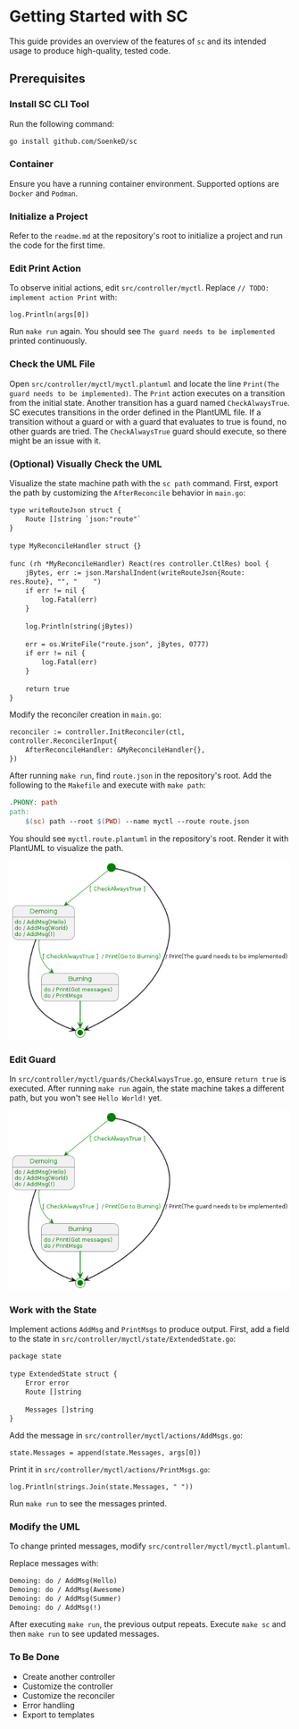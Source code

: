 # Getting Started with SC

This guide provides an overview of the features of `sc` and its intended usage to produce high-quality, tested code.

## Prerequisites

### Install SC CLI Tool

Run the following command:

```bash
go install github.com/SoenkeD/sc
```

### Container

Ensure you have a running container environment. Supported options are `Docker` and `Podman`.

### Initialize a Project

Refer to the `readme.md` at the repository's root to initialize a project and run the code for the first time.

### Edit Print Action

To observe initial actions, edit `src/controller/myctl`. 
Replace `// TODO: implement action Print` with:

```golang
log.Println(args[0])
```

Run `make run` again. You should see `The guard needs to be implemented` printed continuously.

### Check the UML File

Open `src/controller/myctl/myctl.plantuml` and locate the line `Print(The guard needs to be implemented)`. The `Print` action executes on a transition from the initial state. Another transition has a guard named `CheckAlwaysTrue`. SC executes transitions in the order defined in the PlantUML file. If a transition without a guard or with a guard that evaluates to true is found, no other guards are tried. The `CheckAlwaysTrue` guard should execute, so there might be an issue with it.

### (Optional) Visually Check the UML

Visualize the state machine path with the `sc path` command. 
First, export the path by customizing the `AfterReconcile` 
behavior in `main.go`:

```golang
type writeRouteJson struct {
	Route []string `json:"route"`
}

type MyReconcileHandler struct {}

func (rh *MyReconcileHandler) React(res controller.CtlRes) bool {
	jBytes, err := json.MarshalIndent(writeRouteJson{Route: res.Route}, "", "    ")
	if err != nil {
		log.Fatal(err)
	}

	log.Println(string(jBytes))

	err = os.WriteFile("route.json", jBytes, 0777)
	if err != nil {
		log.Fatal(err)
	}

	return true
}
```

Modify the reconciler creation in `main.go`:

```golang
reconciler := controller.InitReconciler(ctl, controller.ReconcilerInput{
    AfterReconcileHandler: &MyReconcileHandler{},
})
```

After running `make run`, find `route.json` in the repository's root.
Add the following to the `Makefile` and execute with `make path`:

```Makefile
.PHONY: path
path:
	$(sc) path --root $(PWD) --name myctl --route route.json
```

You should see `myctl.route.plantuml` in the repository's root. 
Render it with PlantUML to visualize the path.

![Path Visualization](imgs/getting_started_after_checkalwaystrue.png)

### Edit Guard

In `src/controller/myctl/guards/CheckAlwaysTrue.go`, 
ensure `return true` is executed. 
After running `make run` again,
 the state machine takes a different path, 
but you won't see `Hello World!` yet.

![Path After Guard Changes](imgs/getting_started_after_checkalwaystrue.png)

### Work with the State

Implement actions `AddMsg` and `PrintMsgs` to produce output. 
First, add a field to the state in 
`src/controller/myctl/state/ExtendedState.go`:

```golang
package state

type ExtendedState struct {
	Error error
	Route []string

	Messages []string
}
```

Add the message in `src/controller/myctl/actions/AddMsgs.go`:

```golang
state.Messages = append(state.Messages, args[0])
```

Print it in `src/controller/myctl/actions/PrintMsgs.go`:

```golang
log.Println(strings.Join(state.Messages, " "))
```

Run `make run` to see the messages printed.

### Modify the UML

To change printed messages, modify `src/controller/myctl/myctl.plantuml`. 

Replace messages with:

```
Demoing: do / AddMsg(Hello)
Demoing: do / AddMsg(Awesome)
Demoing: do / AddMsg(Summer)
Demoing: do / AddMsg(!)
```

After executing `make run`, the previous output repeats. 
Execute `make sc` and then `make run` to see updated messages.

### To Be Done

- Create another controller
- Customize the controller
- Customize the reconciler
- Error handling
- Export to templates